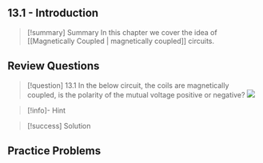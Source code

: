 ## 13.1 - Introduction

>[!summary] Summary
>In this chapter we cover the idea of [[Magnetically Coupled | magnetically coupled]] circuits.


## Review Questions

>[!question] 13.1
>In the below circuit, the coils are magnetically coupled, is the polarity of the mutual voltage positive or negative?
>![](Pasted%20image%2020231101105547.png)

>[!info]- Hint
>

>[!success] Solution

## Practice Problems


